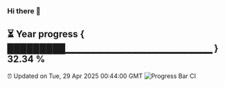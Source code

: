 ### Hi there 👋
⏳ Year progress { █████████▁▁▁▁▁▁▁▁▁▁▁▁▁▁▁▁▁▁▁▁▁ } 32.34 %
---
⏰ Updated on Tue, 29 Apr 2025 00:44:00 GMT
![Progress Bar CI](https://github.com/Moyi321/Moyi321/workflows/Progress%20Bar%20CI/badge.svg)
